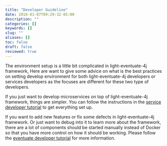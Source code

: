 ```yaml
---
title: "Developer Guideline"
date: 2018-01-07T09:29:32-05:00
description: ""
categories: []
keywords: []
slug: ""
aliases: []
toc: false
draft: false
reviewed: true
---
```


The environment setup is a little bit complicated in light-eventuate-4j framework, Here
are want to give some advice on what is the best practices on setting develop environment
for both light-eventuate-4j developers or services developers as the focuses are different
for these two type of developers.

If you just want to develop microservices on top of light-eventuate-4j framework, things
are simpler. You can follow the instructions in the [service developer tutorial][] to get
everything set up.

If you want to add new features or fix some defects in light-eventuate-4j framework. Or
just want to debug into it to learn more about the framework, there are a lot of components
should be started manually instead of Docker so that you have more control on how it should
be working. Please follow the [eventuate developer tutorial][] for more information. 

[service developer tutorial]: /tutorial/eventuate/developer/service-dev/
[eventuate developer tutorial]: /tutorial/eventuate/developer/eventuate-dev/
